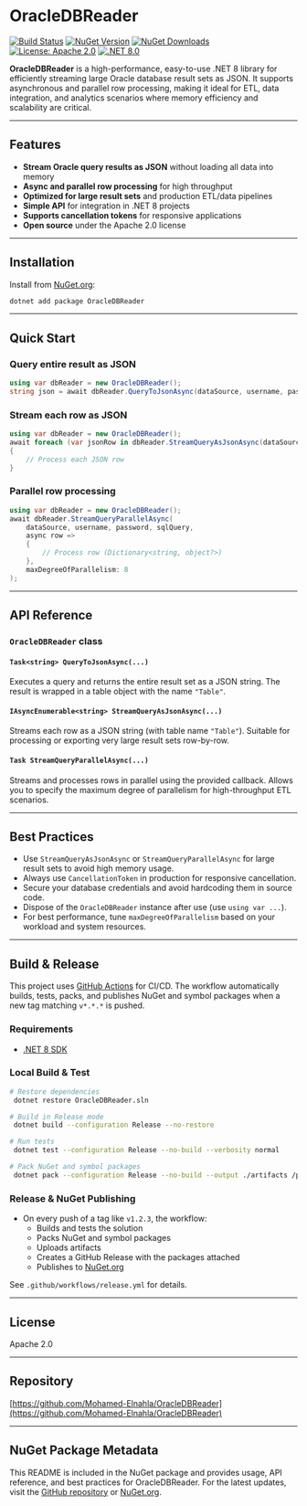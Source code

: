 # OracleDBReader

[![Build Status](https://github.com/Mohamed-Elnahla/OracleDBReader/actions/workflows/release.yml/badge.svg)](https://github.com/Mohamed-Elnahla/OracleDBReader/actions/workflows/release.yml)
[![NuGet Version](https://img.shields.io/nuget/v/OracleDBReader.svg)](https://www.nuget.org/packages/OracleDBReader)
[![NuGet Downloads](https://img.shields.io/nuget/dt/OracleDBReader.svg)](https://www.nuget.org/packages/OracleDBReader)
[![License: Apache 2.0](https://img.shields.io/badge/License-Apache%202.0-blue.svg)](LICENSE)
[![.NET 8.0](https://img.shields.io/badge/.NET-8.0-blue.svg)](https://dotnet.microsoft.com/en-us/download/dotnet/8.0)

**OracleDBReader** is a high-performance, easy-to-use .NET 8 library for efficiently streaming large Oracle database result sets as JSON. It supports asynchronous and parallel row processing, making it ideal for ETL, data integration, and analytics scenarios where memory efficiency and scalability are critical.

---

## Features

- **Stream Oracle query results as JSON** without loading all data into memory
- **Async and parallel row processing** for high throughput
- **Optimized for large result sets** and production ETL/data pipelines
- **Simple API** for integration in .NET 8 projects
- **Supports cancellation tokens** for responsive applications
- **Open source** under the Apache 2.0 license

---

## Installation

Install from [NuGet.org](https://www.nuget.org/packages/OracleDBReader):

```sh
dotnet add package OracleDBReader
```

---

## Quick Start

### Query entire result as JSON

```csharp
using var dbReader = new OracleDBReader();
string json = await dbReader.QueryToJsonAsync(dataSource, username, password, sqlQuery);
```

### Stream each row as JSON

```csharp
using var dbReader = new OracleDBReader();
await foreach (var jsonRow in dbReader.StreamQueryAsJsonAsync(dataSource, username, password, sqlQuery))
{
    // Process each JSON row
}
```

### Parallel row processing

```csharp
using var dbReader = new OracleDBReader();
await dbReader.StreamQueryParallelAsync(
    dataSource, username, password, sqlQuery,
    async row =>
    {
        // Process row (Dictionary<string, object?>)
    },
    maxDegreeOfParallelism: 8
);
```

---

## API Reference

### `OracleDBReader` class

#### `Task<string> QueryToJsonAsync(...)`

Executes a query and returns the entire result set as a JSON string. The result is wrapped in a table object with the name `"Table"`.

#### `IAsyncEnumerable<string> StreamQueryAsJsonAsync(...)`

Streams each row as a JSON string (with table name `"Table"`). Suitable for processing or exporting very large result sets row-by-row.

#### `Task StreamQueryParallelAsync(...)`

Streams and processes rows in parallel using the provided callback. Allows you to specify the maximum degree of parallelism for high-throughput ETL scenarios.

---

## Best Practices

- Use `StreamQueryAsJsonAsync` or `StreamQueryParallelAsync` for large result sets to avoid high memory usage.
- Always use `CancellationToken` in production for responsive cancellation.
- Secure your database credentials and avoid hardcoding them in source code.
- Dispose of the `OracleDBReader` instance after use (use `using var ...`).
- For best performance, tune `maxDegreeOfParallelism` based on your workload and system resources.

---

## Build & Release

This project uses [GitHub Actions](.github/workflows/release.yml) for CI/CD. The workflow automatically builds, tests, packs, and publishes NuGet and symbol packages when a new tag matching `v*.*.*` is pushed.

### Requirements

- [.NET 8 SDK](https://dotnet.microsoft.com/en-us/download/dotnet/8.0)

### Local Build & Test

```sh
# Restore dependencies
 dotnet restore OracleDBReader.sln

# Build in Release mode
 dotnet build --configuration Release --no-restore

# Run tests
 dotnet test --configuration Release --no-build --verbosity normal

# Pack NuGet and symbol packages
 dotnet pack --configuration Release --no-build --output ./artifacts /p:IncludeSymbols=true /p:SymbolPackageFormat=snupkg
```

### Release & NuGet Publishing

- On every push of a tag like `v1.2.3`, the workflow:
  - Builds and tests the solution
  - Packs NuGet and symbol packages
  - Uploads artifacts
  - Creates a GitHub Release with the packages attached
  - Publishes to [NuGet.org](https://www.nuget.org/packages/OracleDBReader)

See `.github/workflows/release.yml` for details.

---

## License

Apache 2.0

---

## Repository

[https://github.com/Mohamed-Elnahla/OracleDBReader](https://github.com/Mohamed-Elnahla/OracleDBReader)

---

## NuGet Package Metadata

This README is included in the NuGet package and provides usage, API reference, and best practices for OracleDBReader. For the latest updates, visit the [GitHub repository](https://github.com/Mohamed-Elnahla/OracleDBReader) or [NuGet.org](https://www.nuget.org/packages/OracleDBReader).
